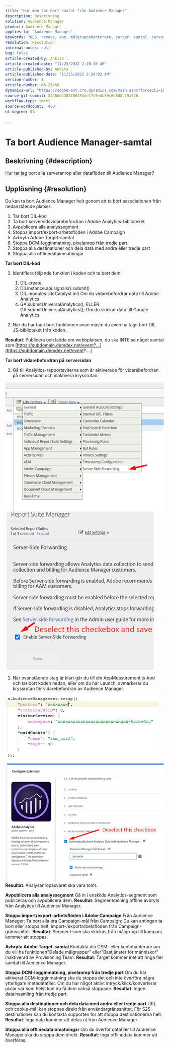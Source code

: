 ```yaml
---
title: "Hur man tar bort samtal från Audience Manager"
description: Beskrivning
solution: Audience Manager
product: Audience Manager
applies-to: "Audience Manager"
keywords: "KCS, remove, aam, målgruppshanterare, server, samtal. serveranrop"
resolution: Resolution
internal-notes: null
bug: false
article-created-by: Ankita .
article-created-date: "11/25/2022 2:20:38 AM"
article-published-by: Ankita .
article-published-date: "11/25/2022 2:24:02 AM"
version-number: 1
article-number: KA-21056
dynamics-url: "https://adobe-ent.crm.dynamics.com/main.aspx?forceUCI=1&pagetype=entityrecord&etn=knowledgearticle&id=a6cfc2bc-676c-ed11-9562-6045bd006239"
source-git-commit: 3446bd438370649dde17e5edb89c6d8d8cf5a576
workflow-type: tm+mt
source-wordcount: '450'
ht-degree: 0%

---
```


# Ta bort Audience Manager-samtal

## Beskrivning {#description}

Hur tar jag bort alla serveranrop eller dataflöden till Audience Manager?

## Upplösning {#resolution}


Du kan ta bort Audience Manager helt genom att ta bort associationen från nedanstående platser:

1. Tar bort DIL-kod
2. Ta bort serversidsvidarebefordran i Adobe Analytics-biblioteket
3. Avpublicera alla analyssegment
4. Stoppa import/export-arbetsflöden i Adobe Campaign
5. Avbryta Adobe Target-samtal
6. Stoppa DCM-logginmatning, pixelanrop från tredje part
7. Stoppa alla destinationer och dela data med andra eller tredje part
8. Stoppa alla offlinedatainmatningar


<b>Tar bort DIL-kod</b>

1. Identifiera följande funktion i koden och ta bort dem:

   1. DIL.create
   2. DILinstance.api.signals().submit()
   3. DIL.modules.siteCatalyst.init Om du vidarebefordrar data till Adobe Analytics
   4. GA.submitUniversalAnalytics(); ELLER GA.submitUniversalAnalytics(); Om du skickar data till Google Analytics
2. När du har tagit bort funktionen ovan måste du även ha tagit bort DIL JS-biblioteket från koden.


<b>Resultat</b>: Publicera och ladda om webbplatsen, du ska INTE se något samtal som [https://subdomain.demdex.net/event?...](https://subdomain.demdex.net/event?....)

<b>Tar bort vidarebefordran på serversidan</b>

1. Gå till Analytics-rapportsviterna som är aktiverade för vidarebefordran på serversidan och inaktivera kryssrutan.


![](assets/8a6b5fd5-676c-ed11-9562-6045bd006239.png) ![](assets/8d6b5fd5-676c-ed11-9562-6045bd006239.png)

1. När ovanstående steg är klart går du till din AppMeasurement.js-kod och tar bort koden nedan, eller om du har Launch, avmarkerar du kryssrutan för vidarebefordran av Audience Manager.


![](assets/8c6b5fd5-676c-ed11-9562-6045bd006239.png)             ![](assets/8b6b5fd5-676c-ed11-9562-6045bd006239.png)
<b>Resultat</b>: Analysanropssvaret ska vara tomt.

<b>Avpublicera alla analyssegment</b>
Gå in i enskilda Analytics-segment som publiceras och avpublicera dem.
<b>Resultat</b>: Segmentdelning offline avbryts från Analytics till Audience Manager.

<b>Stoppa import/export-arbetsflöden i Adobe Campaign</b>
Från Audience Manager: Ta bort alla era Campaign-mål från Campaign: Du kan antingen ta bort eller stoppa helt, import-/exportarbetsflöden från Campaign-gränssnittet.
<b>Resultat</b>: Segment som ska skickas från målgrupp till kampanj kommer att stoppas.

<b>Avbryta Adobe Target-samtal</b>
Kontakta din CSM- eller kontohanterare om du vill ha funktionen&quot;Delade målgrupper&quot; eller&quot;Bastjänster för människor&quot; inaktiverad av Provisioning Team.
<b>Resultat</b>: Target kommer inte att ringa fler samtal till Audience Manager.

<b>Stoppa DCM-logginmatning, pixelanrop från tredje part</b>
Om du har aktiverat DCM-logginmatning ska du stoppa det och inte överföra några ytterligare metadatafiler.
Om du har något aktivt intryck/klick/konverterar pixlar var som helst kan du få dem också stoppade.
<b>Resultat</b>: Ingen datainsamling från tredje part.

<b>Stoppa alla destinationer och dela data med andra eller tredje part</b>
URL och cookie-mål kan stoppas direkt från användargränssnittet.
För S2S-destinationer kan du kontakta supporten för att stoppa destinationerna helt.
<b>Resultat</b>: Inga data kommer att delas ut från Audience Manager.

<b>Stoppa alla offlinedatainmatningar</b>
Om du överför datafiler till Audience Manager ska du stoppa dem direkt.
<b>Resultat</b>: Inga offlinedata kommer att överföras.
